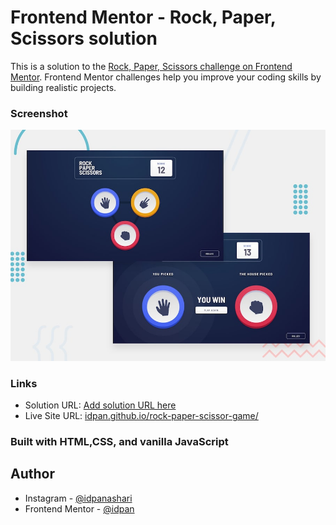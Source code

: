 # Frontend Mentor - Rock, Paper, Scissors solution

This is a solution to the [Rock, Paper, Scissors challenge on Frontend Mentor](https://www.frontendmentor.io/challenges/rock-paper-scissors-game-pTgwgvgH). Frontend Mentor challenges help you improve your coding skills by building realistic projects.

### Screenshot

![](./design/desktop-preview.jpg)

### Links

- Solution URL: [Add solution URL here](https://your-solution-url.com)
- Live Site URL: [idpan.github.io/rock-paper-scissor-game/](https://idpan.github.io/rock-paper-scissor-game/)

### Built with HTML,CSS, and vanilla JavaScript

## Author

- Instagram - [@idpanashari](https://www.instagram.com/idpanashari/)
- Frontend Mentor - [@idpan](https://www.frontendmentor.io/profile/idpan)
